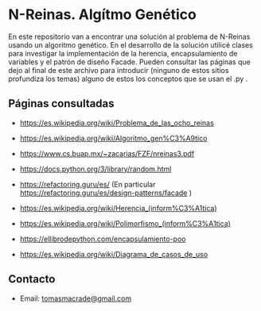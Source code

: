 # N-Reinas. Algítmo Genético

En este repositorio van a encontrar una solución al problema de N-Reinas usando un algoritmo genético.
En el desarrollo de la solución utilicé clases para investigar la implementación de la herencia, encapsulamiento de variables y el patrón de diseño Facade.
Pueden consultar las páginas que dejo al final de este archivo para introducir (ninguno de estos sitios profundiza los temas) alguno de estos los conceptos que se usan el .py .

## Páginas consultadas 


- https://es.wikipedia.org/wiki/Problema_de_las_ocho_reinas

- https://es.wikipedia.org/wiki/Algoritmo_gen%C3%A9tico

- https://www.cs.buap.mx/~zacarias/FZF/nreinas3.pdf

- https://docs.python.org/3/library/random.html

- https://refactoring.guru/es/ (En particular https://refactoring.guru/es/design-patterns/facade )

- https://es.wikipedia.org/wiki/Herencia_(inform%C3%A1tica)

- https://es.wikipedia.org/wiki/Polimorfismo_(inform%C3%A1tica)

- https://ellibrodepython.com/encapsulamiento-poo

- https://es.wikipedia.org/wiki/Diagrama_de_casos_de_uso

## Contacto

- Email: tomasmacrade@gmail.com
